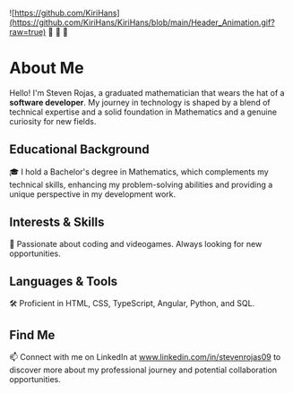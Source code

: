 ![https://github.com/KiriHans](https://github.com/KiriHans/KiriHans/blob/main/Header_Animation.gif?raw=true)
👋 👋 👋 

# About Me
Hello! I'm Steven Rojas, a graduated mathematician that wears the hat of a **software developer**. 
My journey in technology is shaped by a blend of technical expertise and a solid foundation in Mathematics and a genuine curiosity for new fields.

## Educational Background
🎓 I hold a Bachelor's degree in Mathematics, which complements my technical skills, enhancing my problem-solving abilities and providing a unique perspective in my development work.

## Interests & Skills
🌱 Passionate about coding and videogames. Always looking for new opportunities.

## Languages & Tools
🛠️ Proficient in HTML, CSS, TypeScript, Angular, Python, and SQL.

## Find Me
📫 Connect with me on LinkedIn at www.linkedin.com/in/stevenrojas09 to discover more about my professional journey and potential collaboration opportunities. 



